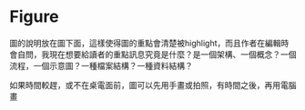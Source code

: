# Figure

圖的說明放在圖下面，這樣使得圖的重點會清楚被highlight，而且作者在編輯時會自問，我現在想要給讀者的重點訊息究竟是什麼？是一個架構、一個概念？一個流程，一個示意圖？一種檔案結構？一種資料結構？



如果時間較趕，或不在桌電面前，圖可以先用手畫或拍照，有時間之後，再用電腦畫




